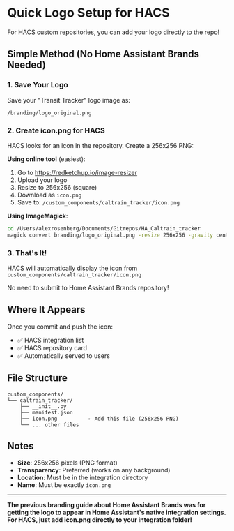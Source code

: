 # Quick Logo Setup for HACS

For HACS custom repositories, you can add your logo directly to the repo!

## Simple Method (No Home Assistant Brands Needed)

### 1. Save Your Logo

Save your "Transit Tracker" logo image as:
```
/branding/logo_original.png
```

### 2. Create icon.png for HACS

HACS looks for an icon in the repository. Create a 256x256 PNG:

**Using online tool** (easiest):
1. Go to https://redketchup.io/image-resizer
2. Upload your logo
3. Resize to 256x256 (square)
4. Download as `icon.png`
5. Save to: `/custom_components/caltrain_tracker/icon.png`

**Using ImageMagick**:
```bash
cd /Users/alexrosenberg/Documents/Gitrepos/HA_Caltrain_tracker
magick convert branding/logo_original.png -resize 256x256 -gravity center -extent 256x256 custom_components/caltrain_tracker/icon.png
```

### 3. That's It!

HACS will automatically display the icon from `custom_components/caltrain_tracker/icon.png`

No need to submit to Home Assistant Brands repository!

## Where It Appears

Once you commit and push the icon:
- ✅ HACS integration list
- ✅ HACS repository card
- ✅ Automatically served to users

## File Structure

```
custom_components/
└── caltrain_tracker/
    ├── __init__.py
    ├── manifest.json
    ├── icon.png          ← Add this file (256x256 PNG)
    └── ... other files
```

## Notes

- **Size**: 256x256 pixels (PNG format)
- **Transparency**: Preferred (works on any background)
- **Location**: Must be in the integration directory
- **Name**: Must be exactly `icon.png`

---

**The previous branding guide about Home Assistant Brands was for getting the logo to appear in Home Assistant's native integration settings. For HACS, just add icon.png directly to your integration folder!**
